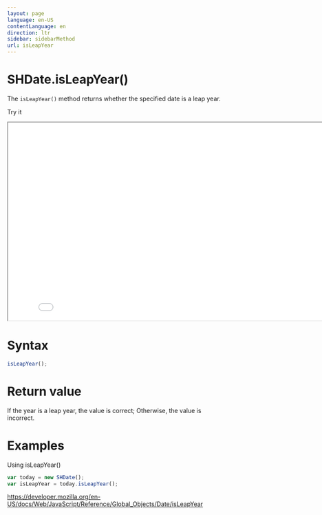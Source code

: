 ```yaml
---
layout: page
language: en-US
contentLanguage: en
direction: ltr
sidebar: sidebarMethod
url: isLeapYear
---
```


# SHDate.isLeapYear()

The `isLeapYear()` method returns whether the specified date is a leap year.

Try it

<iframe style="width: 830px; height: 460px;" src="/SHDateTime-js/examples/live.html?function=isLeapYear" title="MDN Web Docs Interactive Example" loading="lazy"></iframe>
<br/>

# Syntax

```js
isLeapYear();
```

# Return value

If the year is a leap year, the value is correct; Otherwise, the value is incorrect.

# Examples

Using isLeapYear()

```js
var today = new SHDate();
var isLeapYear = today.isLeapYear();
```

https://developer.mozilla.org/en-US/docs/Web/JavaScript/Reference/Global_Objects/Date/isLeapYear
